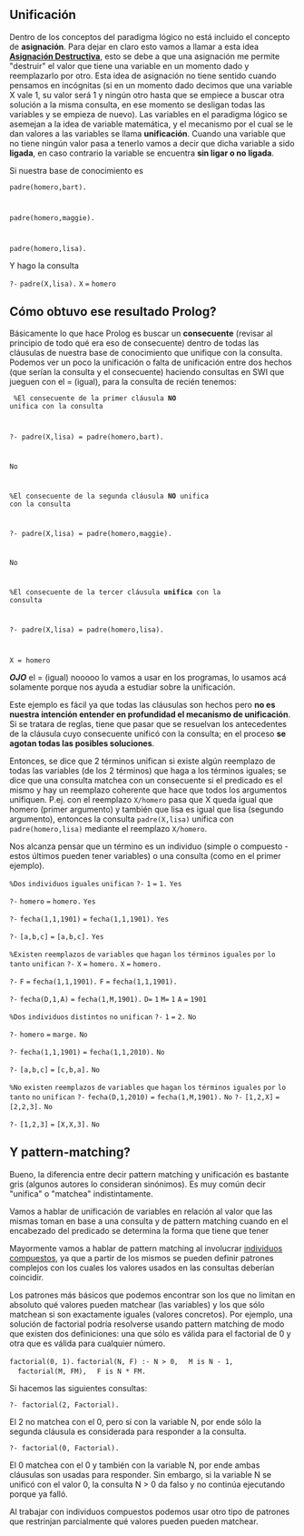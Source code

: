 Unificación
-----------

Dentro de los conceptos del paradigma lógico no está incluido el concepto de **asignación**. Para dejar en claro esto vamos a llamar a esta idea **[Asignación Destructiva](transparencia-referencial--efecto-de-lado-y-asignacion-destructiva.html)**, esto se debe a que una asignación me permite "destruir" el valor que tiene una variable en un momento dado y reemplazarlo por otro. Esta idea de asignación no tiene sentido cuando pensamos en incógnitas (si en un momento dado decimos que una variable X vale 1, su valor será 1 y ningún otro hasta que se empiece a buscar otra solución a la misma consulta, en ese momento se desligan todas las variables y se empieza de nuevo). Las variables en el paradigma lógico se asemejan a la idea de variable matemática, y el mecanismo por el cual se le dan valores a las variables se llama **unificación**. Cuando una variable que no tiene ningún valor pasa a tenerlo vamos a decir que dicha variable a sido **ligada**, en caso contrario la variable se encuentra **sin ligar o no ligada**.

Si nuestra base de conocimiento es

<code>padre(homero,bart).

padre(homero,maggie).

padre(homero,lisa).</code>

Y hago la consulta

`?-` `padre(X,lisa).` `X` `=` `homero`

Cómo obtuvo ese resultado Prolog?
---------------------------------

Básicamente lo que hace Prolog es buscar un **consecuente** (revisar al principio de todo qué era eso de consecuente) dentro de todas las cláusulas de nuestra base de conocimiento que unifique con la consulta. Podemos ver un poco la unificación o falta de unificación entre dos hechos (que serían la consulta y el consecuente) haciendo consultas en SWI que jueguen con el = (igual), para la consulta de recién tenemos:

<code> %El consecuente de la primer cláusula **NO** unifica con la consulta

?- padre(X,lisa) = padre(homero,bart).

No

%El consecuente de la segunda cláusula **NO** unifica con la consulta

?- padre(X,lisa) = padre(homero,maggie).

No

%El consecuente de la tercer cláusula **unifica** con la consulta

?- padre(X,lisa) = padre(homero,lisa).

X = homero </code>

***OJO*** el = (igual) nooooo lo vamos a usar en los programas, lo usamos acá solamente porque nos ayuda a estudiar sobre la unificación.

Este ejemplo es fácil ya que todas las cláusulas son hechos pero **no es nuestra intención entender en profundidad el mecanismo de unificación**. Si se tratara de reglas, tiene que pasar que se resuelvan los antecedentes de la cláusula cuyo consecuente unificó con la consulta; en el proceso **se agotan todas las posibles soluciones**.

Entonces, se dice que 2 términos unifican si existe algún reemplazo de todas las variables (de los 2 términos) que haga a los términos iguales; se dice que una consulta matchea con un consecuente si el predicado es el mismo y hay un reemplazo coherente que hace que todos los argumentos unifiquen. P.ej. con el reemplazo `X/homero` pasa que X queda igual que homero (primer argumento) y también que lisa es igual que lisa (segundo argumento), entonces la consulta `padre(X,lisa)` unifica con `padre(homero,lisa)` mediante el reemplazo `X/homero`.

Nos alcanza pensar que un término es un individuo (simple o compuesto - estos últimos pueden tener variables) o una consulta (como en el primer ejemplo).

`%Dos` `individuos` `iguales` `unifican` `?-` `1` `=` `1.`
`Yes`

`?-` `homero` `=` `homero.`
`Yes`

`?-` `fecha(1,1,1901)` `=` `fecha(1,1,1901).`
`Yes`

`?-` `[a,b,c]` `=` `[a,b,c].`
`Yes`

`%Existen` `reemplazos` `de` `variables` `que` `hagan` `los` `términos` `iguales` `por` `lo` `tanto` `unifican` `?-` `X` `=` `homero.`
`X` `=` `homero.`

`?-` `F` `=` `fecha(1,1,1901).`
`F` `=` `fecha(1,1,1901).`

`?-` `fecha(D,1,A)` `=` `fecha(1,M,1901).`
`D=` `1`
`M=` `1`
`A` `=` `1901`

`%Dos` `individuos` `distintos` `no` `unifican` `?-` `1` `=` `2.`
`No`

`?-` `homero` `=` `marge.`
`No`

`?-` `fecha(1,1,1901)` `=` `fecha(1,1,2010).`
`No`

`?-` `[a,b,c]` `=` `[c,b,a].`
`No`

`%No` `existen` `reemplazos` `de` `variables` `que` `hagan` `los` `términos` `iguales` `por` `lo` `tanto` `no` `unifican` `?-` `fecha(D,1,2010)` `=` `fecha(1,M,1901).` `No` `?-` `[1,2,X]` `=` `[2,2,3].`
`No`

`?-` `[1,2,3]` `=` `[X,X,3].`
`No`

Y pattern-matching?
-------------------

Bueno, la diferencia entre decir pattern matching y unificación es bastante gris (algunos autores lo consideran sinónimos). Es muy común decir "unifica" o "matchea" indistintamente.

Vamos a hablar de unificación de variables en relación al valor que las mismas toman en base a una consulta y de pattern matching cuando en el encabezado del predicado se determina la forma que tiene que tener

Mayormente vamos a hablar de pattern matching al involucrar [individuos compuestos](paradigma-logico---individuos-compuestos.html), ya que a partir de los mismos se pueden definir patrones complejos con los cuales los valores usados en las consultas deberían coincidir.

Los patrones más básicos que podemos encontrar son los que no limitan en absoluto qué valores pueden matchear (las variables) y los que sólo matchean si son exactamente iguales (valores concretos). Por ejemplo, una solución de factorial podría resolverse usando pattern matching de modo que existen dos definiciones: una que sólo es válida para el factorial de 0 y otra que es válida para cualquier número.

`factorial(0, 1).`
`factorial(N, F) :- N > 0,`
`  M is N - 1,`
`  factorial(M, FM),`
`  F is N * FM.`

Si hacemos las siguientes consultas:

`?- factorial(2, Factorial).`

El 2 no matchea con el 0, pero sí con la variable N, por ende sólo la segunda cláusula es considerada para responder a la consulta.

`?- factorial(0, Factorial).`

El 0 matchea con el 0 y también con la variable N, por ende ambas cláusulas son usadas para responder. Sin embargo, si la variable N se unificó con el valor 0, la consulta N &gt; 0 da falso y no continúa ejecutando porque ya falló.

Al trabajar con individuos compuestos podemos usar otro tipo de patrones que restrinjan parcialmente qué valores pueden pueden matchear.
